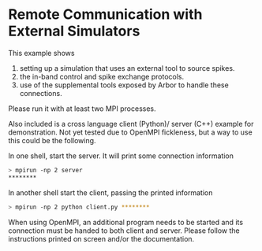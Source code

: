 # Remote Communication with External Simulators

This example shows
1. setting up a simulation that uses an external tool to source spikes.
2. the in-band control and spike exchange protocols. 
3. use of the supplemental tools exposed by Arbor to handle these connections.

Please run it with at least two MPI processes.

Also included is a cross language client (Python)/ server (C++) example for
demonstration. Not yet tested due to OpenMPI fickleness, but a way to use this
could be the following.

In one shell, start the server. It will print some connection information
``` bash
> mpirun -np 2 server
********
```
In another shell start the client, passing the printed information
``` bash
> mpirun -np 2 python client.py ********
```
When using OpenMPI, an additional program needs to be started and its connection 
must be handed to both client and server. Please follow the instructions printed
on screen and/or the documentation.

